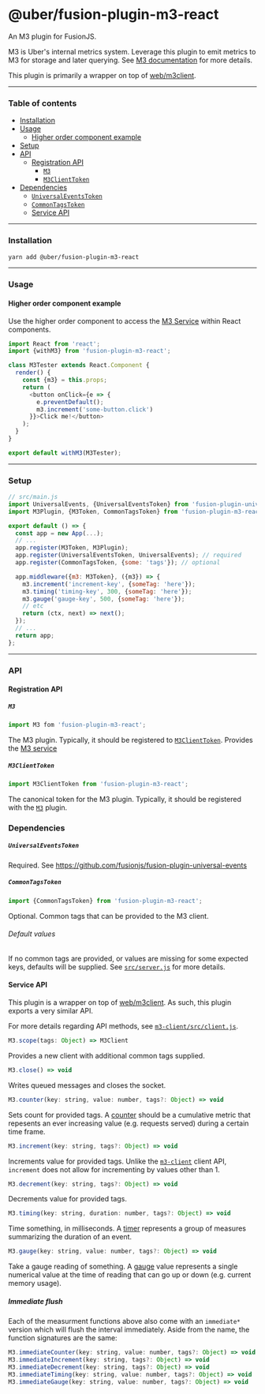 # @uber/fusion-plugin-m3-react

An M3 plugin for FusionJS.

M3 is Uber's internal metrics system.  Leverage this plugin to emit metrics to M3 for storage and later querying.  See [M3 documentation](https://engdocs.uberinternal.com/m3_and_umonitor/what_is_m3.html) for more details.

This plugin is primarily a wrapper on top of [web/m3client](https://code.uberinternal.com/diffusion/WEMCLXD/).

---

### Table of contents

- [Installation](#installation)
- [Usage](#usage)
  - [Higher order component example](#higher-order-component-example)
- [Setup](#setup)
- [API](#api)
  - [Registration API](#registration-api)
    - [`M3`](#m3)
    - [`M3ClientToken`](#m3clienttoken)
- [Dependencies](#dependencies)
    - [`UniversalEventsToken`](#universaleventstoken)
    - [`CommonTagsToken`](#commontagstoken)
  - [Service API](#service-api)

---

### Installation

```sh
yarn add @uber/fusion-plugin-m3-react
```

---

### Usage

#### Higher order component example

Use the higher order component to access the [M3 Service](#service-api) within React components.

```js
import React from 'react';
import {withM3} from 'fusion-plugin-m3-react';

class M3Tester extends React.Component {
  render() {
    const {m3} = this.props;
    return (
      <button onClick={e => {
        e.preventDefault();
        m3.increment('some-button.click')
      }}>Click me!</button>
    );
  }
}

export default withM3(M3Tester);
```

---

### Setup

```js
// src/main.js
import UniversalEvents, {UniversalEventsToken} from 'fusion-plugin-universal-events';
import M3Plugin, {M3Token, CommonTagsToken} from 'fusion-plugin-m3-react';

export default () => {
  const app = new App(...);
  // ...
  app.register(M3Token, M3Plugin);
  app.register(UniversalEventsToken, UniversalEvents); // required
  app.register(CommonTagsToken, {some: 'tags'}); // optional

  app.middleware({m3: M3Token}, ({m3}) => {
    m3.increment('increment-key', {someTag: 'here'});
    m3.timing('timing-key', 300, {someTag: 'here'});
    m3.gauge('gauge-key', 500, {someTag: 'here'});
    // etc
    return (ctx, next) => next();
  });
  // ...
  return app;
};
```

---

### API

#### Registration API

##### `M3`

```js
import M3 fom 'fusion-plugin-m3-react';
```

The M3 plugin. Typically, it should be registered to [`M3ClientToken`](#M3ClientToken). Provides the [M3 service](#service-api)

##### `M3ClientToken`

```js
import M3ClientToken from 'fusion-plugin-m3-react';
```

The canonical token for the M3 plugin. Typically, it should be registered with the [`M3`](#m3) plugin.

### Dependencies

##### `UniversalEventsToken`

Required. See https://github.com/fusionjs/fusion-plugin-universal-events

##### `CommonTagsToken`

```js
import {CommonTagsToken} from 'fusion-plugin-m3-react';
```

Optional.  Common tags that can be provided to the M3 client.

###### Default values

If no common tags are provided, or values are missing for some expected keys, defaults will be supplied.  See [`src/server.js`](https://code.uberinternal.com/diffusion/WEFUSHE/browse/master/src/server.js;223268cf27b346ef192a7c656c5d22dfdac16bf0$19) for more details.

#### Service API

This plugin is a wrapper on top of [web/m3client](https://code.uberinternal.com/diffusion/WEMCLXD/).  As such, this plugin exports a very similar API.

For more details regarding API methods, see [`m3-client/src/client.js`](https://code.uberinternal.com/diffusion/WEMCLXD/browse/master/src/client.js).

```js
M3.scope(tags: Object) => M3Client
```
Provides a new client with additional common tags supplied.

```js
M3.close() => void
```
Writes queued messages and closes the socket.

```js
M3.counter(key: string, value: number, tags?: Object) => void
```
Sets count for provided tags.  A [counter](https://engdocs.uberinternal.com/m3_and_umonitor/intro/metric_types.html#counter) should be a cumulative metric that repesents an ever increasing value (e.g. requests served) during a certain time frame.

```js
M3.increment(key: string, tags?: Object) => void
```
Increments value for provided tags.  Unlike the [`m3-client`](https://code.uberinternal.com/diffusion/WEMCLXD/browse/master/src/client.js) client API, `increment` does not allow for incrementing by values other than 1.

```js
M3.decrement(key: string, tags?: Object) => void
```
Decrements value for provided tags.

```js
M3.timing(key: string, duration: number, tags?: Object) => void
```
Time something, in milliseconds.  A [timer](https://engdocs.uberinternal.com/m3_and_umonitor/intro/metric_types.html#timer) represents a group of measures summarizing the duration of an event.

```js
M3.gauge(key: string, value: number, tags?: Object) => void
```
Take a gauge reading of something.  A [gauge](https://engdocs.uberinternal.com/m3_and_umonitor/intro/metric_types.html#gauge) value represents a single numerical value at the time of reading that can go up or down (e.g. current memory usage).

##### Immediate flush

Each of the measurment functions above also come with an `immediate*` version which will flush the interval immediately.  Aside from the name, the function signatures are the same:

```js
M3.immediateCounter(key: string, value: number, tags?: Object) => void
M3.immediateIncrement(key: string, tags?: Object) => void
M3.immediateDecrement(key: string, tags?: Object) => void
M3.immediateTiming(key: string, value: number, tags?: Object) => void
M3.immediateGauge(key: string, value: number, tags?: Object) => void
```